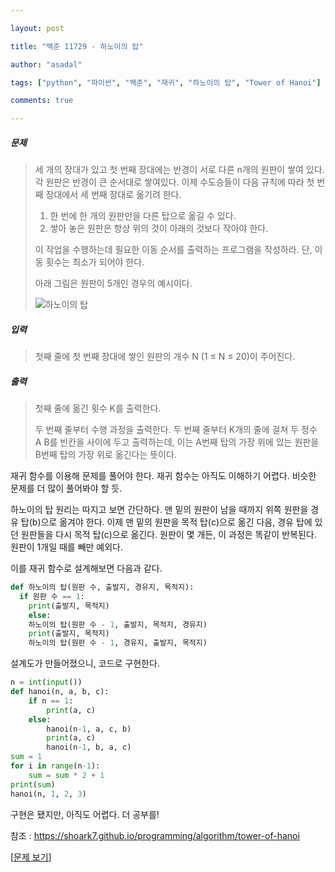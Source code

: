 ```yaml
---

layout: post

title: "백준 11729 - 하노이의 탑"

author: "asadal"

tags: ["python", "파이썬", "백준", "재귀", "하노이의 탑", "Tower of Hanoi"]

comments: true

---
```


##### 문제

>세 개의 장대가 있고 첫 번째 장대에는 반경이 서로 다른 n개의 원판이 쌓여 있다. 각 원판은 반경이 큰 순서대로 쌓여있다. 이제 수도승들이 다음 규칙에 따라 첫 번째 장대에서 세 번째 장대로 옮기려 한다.
>
>1. 한 번에 한 개의 원판만을 다른 탑으로 옮길 수 있다.
>2. 쌓아 놓은 원판은 항상 위의 것이 아래의 것보다 작아야 한다.
>
>이 작업을 수행하는데 필요한 이동 순서를 출력하는 프로그램을 작성하라. 단, 이동 횟수는 최소가 되어야 한다.
>
>아래 그림은 원판이 5개인 경우의 예시이다.
>
>![하노이의 탑](https://onlinejudgeimages.s3-ap-northeast-1.amazonaws.com/problem/11729/hanoi.png)

##### 입력

> 첫째 줄에 첫 번째 장대에 쌓인 원판의 개수 N (1 ≤ N ≤ 20)이 주어진다.

##### 출력

> 첫째 줄에 옮긴 횟수 K를 출력한다.
>
> 두 번째 줄부터 수행 과정을 출력한다. 두 번째 줄부터 K개의 줄에 걸쳐 두 정수 A B를 빈칸을 사이에 두고 출력하는데, 이는 A번째 탑의 가장 위에 있는 원판을 B번째 탑의 가장 위로 옮긴다는 뜻이다.

재귀 함수를 이용해 문제를 풀어야 한다. 재귀 함수는 아직도 이해하기 어렵다. 비슷한 문제를 더 많이 풀어봐야 할 듯.

하노이의 탑 원리는 따지고 보면 간단하다. 맨 밑의 원판이 남을 때까지 위쪽 원판을 경유 탑(b)으로 옮겨야 한다. 이제 맨 밑의 원판을 목적 탑(c)으로 옮긴 다음, 경유 탑에 있던 원판들을 다시 목적 탑(c)으로 옮긴다. 원판이 몇 개든, 이 과정은 똑같이 반복된다. 원판이 1개일 때를 빼만 예외다.

이를 재귀 함수로 설계해보면 다음과 같다.

```python
def 하노이의 탑(원판 수, 출발지, 경유지, 목적지):
  if 원판 수 == 1:
    print(출발지, 목적지)
	else:
    하노이의 탑(원판 수 - 1, 출발지, 목적지, 경유지)
    print(출발지, 목적지)
    하노이의 탑(원판 수 - 1, 경유지, 출발지, 목적지)
```

설계도가 만들어졌으니, 코드로 구현한다.

```python
n = int(input())
def hanoi(n, a, b, c):
    if n == 1:
        print(a, c)
    else:
        hanoi(n-1, a, c, b)
        print(a, c)
        hanoi(n-1, b, a, c)
sum = 1
for i in range(n-1):
    sum = sum * 2 + 1
print(sum)
hanoi(n, 1, 2, 3)
```

구현은 됐지만, 아직도 어렵다. 더 공부를!

참조 : https://shoark7.github.io/programming/algorithm/tower-of-hanoi

[[문제 보기](https://www.acmicpc.net/problem/11729)]
